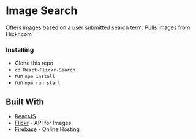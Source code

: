 # Image Search 

Offers images based on a user submitted search term.  Pulls images from Flickr.com


### Installing

+ Clone this repo 
+ `cd React-Flickr-Search`
+ run `npm install`
+ run `npm run start`



## Built With

* [ReactJS](https://reactjs.org/)
* [Flickr](https://flickr.com) -  API for Images
* [Firebase](https://firebase.google.com) - Online Hosting

